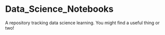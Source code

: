 # Data_Science_Notebooks
A repository tracking data science learning. You might find a useful thing or two!
